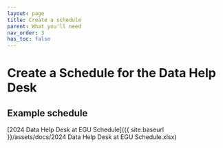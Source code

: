 ```yaml
---
layout: page
title: Create a schedule
parent: What you'll need
nav_order: 3
has_toc: false
---
```


# Create a Schedule for the Data Help Desk

## Example schedule

[2024 Data Help Desk at EGU Schedule]({{ site.baseurl }}/assets/docs/2024 Data
Help Desk at EGU Schedule.xlsx)
